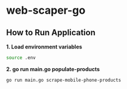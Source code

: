 # web-scaper-go

## How to Run Application
**1. Load environment variables**
```bash
source .env
```
**2. go run main.go populate-products**
```bash
go run main.go scrape-mobile-phone-products
```
